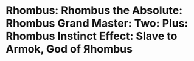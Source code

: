 # Rhombus: Rhombus the Absolute: Rhombus Grand Master: Two: Plus: Rhombus Instinct Effect: Slave to Armok, God of Яhombus
